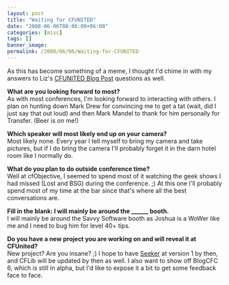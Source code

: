 ```yaml
---
layout: post
title: "Waiting for CFUNITED"
date: "2008-06-06T08:06:00+06:00"
categories: [misc]
tags: []
banner_image: 
permalink: /2008/06/06/Waiting-for-CFUNITED
---
```


As this has become something of a meme, I thought I'd chime in with my answers to Liz's <a href="http://cfunited.com/blog/index.cfm/2008/6/4/Count-down-begins--Questions-for-CFUnited-Attendees">CFUNITED Blog Post</a> questions as well.
<!--more-->
<b>What are you looking forward to most?</b><br/>
As with most conferences, I'm looking forward to interacting with others. I plan on hunting down Mark Drew for convincing me to get a tat (wait, did I just say that out loud) and then Mark Mandel to thank for him personally for Transfer. (Beer is on me!) 

<b>Which speaker will most likely end up on your camera?</b><br/>
Most likely none. Every year I tell myself to bring my camera and take pictures, but if I do bring the camera I'll probably forget it in the darn hotel room like I normally do.

<b>What do you plan to do outside conference time?</b><br/>
Well at cfObjective, I seemed to spend most of it watching the geek shows I had missed (Lost and BSG) during the conference. ;) At this one I'll probably spend most of my time at the bar since that's where all the best conversations are. 

<b>Fill in the blank: I will mainly be around the ______ booth.</b><br />
I will mainly be around the Savvy Software booth as Joshua is a WoWer like me and I need to bug him for level 40+ tips.

<b>Do you have a new project you are working on and will reveal it at CFUnited?</b><br>
New project? Are you insane? ;) I hope to have <a href="http://seeker.riaforge.org">Seeker</a> at version 1 by then, and CFLib will be updated by then as well. I also want to show off BlogCFC 6, which is still in alpha, but I'd like to expose it a bit to get some feedback face to face.